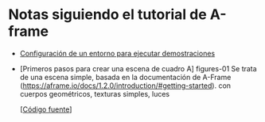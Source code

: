 # Notas siguiendo el tutorial de  A-frame




* [Configuración de un entorno para ejecutar demostraciones](environment.md)

* [Primeros pasos para crear una escena de cuadro A] figures-01
  Se trata de una escena simple, basada en la documentación de A-Frame (https://aframe.io/docs/1.2.0/introduction/#getting-started).
  con cuerpos geométricos, texturas simples, luces
  
  [[Código fuente](https://github.com/jgbarah/aframe-playground/tree/master/figures-01)]
